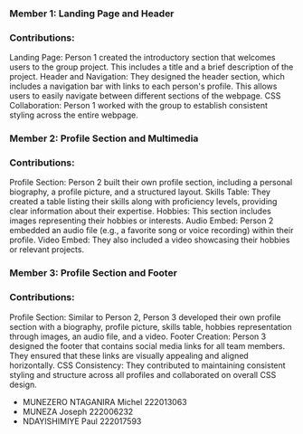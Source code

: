 ### Member 1: Landing Page and Header

### Contributions:

Landing Page: Person 1 created the introductory section that welcomes users to the group project. This includes a title and a brief description of the project.
Header and Navigation: They designed the header section, which includes a navigation bar with links to each person's profile. This allows users to easily navigate between different sections of the webpage.
CSS Collaboration: Person 1 worked with the group to establish consistent styling across the entire webpage.

### Member 2: Profile Section and Multimedia
### Contributions:

Profile Section: Person 2 built their own profile section, including a personal biography, a profile picture, and a structured layout.
Skills Table: They created a table listing their skills along with proficiency levels, providing clear information about their expertise.
Hobbies: This section includes images representing their hobbies or interests.
Audio Embed: Person 2 embedded an audio file (e.g., a favorite song or voice recording) within their profile.
Video Embed: They also included a video showcasing their hobbies or relevant projects.

### Member 3: Profile Section and Footer
### Contributions:

Profile Section: Similar to Person 2, Person 3 developed their own profile section with a biography, profile picture, skills table, hobbies representation through images, an audio file, and a video.
Footer Creation: Person 3 designed the footer that contains social media links for all team members. They ensured that these links are visually appealing and aligned horizontally.
CSS Consistency: They contributed to maintaining consistent styling and structure across all profiles and collaborated on overall CSS design.

- MUNEZERO NTAGANIRA Michel 222013063
- MUNEZA Joseph 222006232
- NDAYISHIMIYE Paul 222017593
